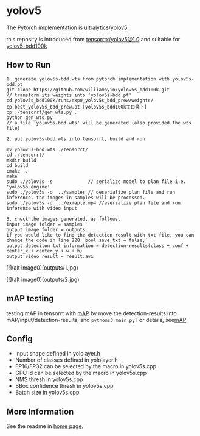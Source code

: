 # yolov5

The Pytorch implementation is [ultralytics/yolov5](https://github.com/ultralytics/yolov5).

this reposity is introduced from [tensorrtx/yolov5@1.0](https://github.com/wang-xinyu/tensorrtx/tree/yolov5-v1.0) and suitable for [yolov5-bdd100k](https://github.com/williamhyin/yolov5s_bdd100k)

## How to Run

```
1. generate yolov5s-bdd.wts from pytorch implementation with yolov5s-bdd.pt
git clone https://github.com/williamhyin/yolov5s_bdd100k.git
// transform its weights into 'yolov5s-bdd.pt'
cd yolov5s_bdd100k/runs/exp0_yolov5s_bdd_prew/weights/
cp best_yolov5s_bdd_prew.pt [yolov5s_bdd100k主目录下]
cp ./tensorrt/gen_wts.py .
python gen_wts.py
// a file 'yolov5s-bdd.wts' will be generated.(also provided the wts file)

2. put yolov5s-bdd.wts into tensorrt, build and run

mv yolov5s-bdd.wts ./tensorrt/
cd ./tensorrt/
mkdir build
cd build
cmake ..
make
sudo ./yolov5s -s             // serialize model to plan file i.e. 'yolov5s.engine'
sudo ./yolov5s -d  ../samples // deserialize plan file and run inference, the images in samples will be processed.
sudo ./yolov5s -d  ../exmaple.mp4 //eserialize plan file and run inference with video input

3. check the images generated, as follows.
input image folder = samples
output image folder = outputs 
if you would like to find the detection result with txt file, you can change the code in line 228 `bool save_txt = false;`
output deteciton txt information = detection-results(class + conf + center_x + center_y + w + h)
output video result = result.avi
```
[!](alt image0)(outputs/1.jpg)

[!](alt image0)(outputs/2.jpg)

## mAP testing
testing mAP in tensorrt with [mAP](https://github.com/Cartucho/mAP.git)
by move the detection-results into mAP/input/detection-results, and `pythons3 main.py`
For details, see[mAP](https://github.com/Cartucho/mAP)
## Config

- Input shape defined in yololayer.h
- Number of classes defined in yololayer.h
- FP16/FP32 can be selected by the macro in yolov5s.cpp
- GPU id can be selected by the macro in yolov5s.cpp
- NMS thresh in yolov5s.cpp
- BBox confidence thresh in yolov5s.cpp
- Batch size in yolov5s.cpp

## More Information

See the readme in [home page.](https://github.com/wang-xinyu/tensorrtx)

